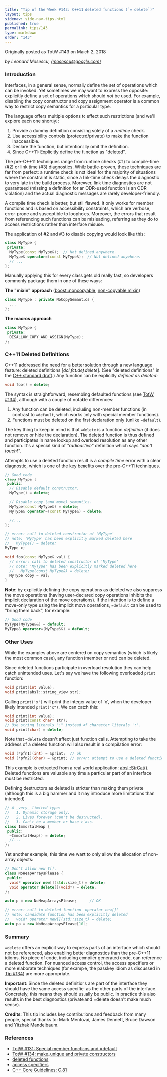 ```yaml
---
title: "Tip of the Week #143: C++11 deleted functions (`= delete`)"
layout: tips
sidenav: side-nav-tips.html
published: true
permalink: tips/143
type: markdown
order: "143"
---
```


Originally posted as TotW #143 on March 2, 2018

*by Leonard Mosescu, [(mosescu@google.com)](mailto:mosescu@google.com)*

### Introduction

Interfaces, in a general sense, normally define the set of operations which can
be invoked. Yet sometimes we may want to express the opposite: explicitly define
a set of operations which should *not* be used. For example, disabling the copy
constructor and copy assignment operator is a common way to restrict copy
semantics for a particular type.

The language offers multiple options to effect such restrictions (and we'll
explore each one shortly):

1.  Provide a dummy definition consisting solely of a _runtime_ check.
2.  Use accessibility controls (protected/private) to make the function
    inaccessible.
3.  Declare the function, but intentionally omit the definition.
4.  Since C++11: Explicitly define the function as "deleted".

The pre-C++11 techniques range from runtime checks (#1) to compile-time (#2) or
link time (#3) diagnostics. While battle-proven, these techniques are far from
perfect: a runtime check is not ideal for the majority of situations where
the constraint is static, since a link-time check delays the diagnostic to very
late in the build process. Moreover, link time diagnostics are not
guaranteed (missing a definition for an ODR-used function is an ODR violation)
and the actual diagnostic messages are rarely developer-friendly.

A compile time check is better, but still flawed. It only works for member
functions and is based on accessibility constraints, which are verbose,
error-prone and susceptible to loopholes. Moreover, the errors that result from
referencing such functions can be misleading, referring as they do to access
restrictions rather than interface misuse.

The application of #2 and #3 to disable copying would look like this:

```c++
class MyType {
 private:
  MyType(const MyType&);  // Not defined anywhere.
  MyType& operator=(const MyType&);  // Not defined anywhere.
  // ...
};
```

Manually applying this for every class gets old really fast, so developers
commonly package them in one of these ways:

**The "mixin" approach** ([boost::noncopyable][6], [non-copyable mixin][7])

```c++
class MyType : private NoCopySemantics {
  ...
};
```

**The macros approach**

```c++
class MyType {
 private:
  DISALLOW_COPY_AND_ASSIGN(MyType);
};
```

### C++11 Deleted Definitions

C++11 addressed the need for a better solution through a new language feature:
deleted definitions \[_dcl.fct.def.delete_\]. (See "deleted definitions" in the
[C++ standard draft][0].) Any function can be explicitly _defined as deleted:_

```c++
void foo() = delete;
```

The syntax is straightforward, resembling defaulted functions (see
[TotW #134][2]), although with a couple of notable differences:

1.  Any function can be deleted, including non-member functions (in contrast to
    `=default`, which works only with special member functions).
2.  Functions must be deleted on the first declaration only (unlike `=default`).

The key thing to keep in mind is that `=delete` is a function _definition_ (it
does not remove or hide the declaration). The deleted function is thus defined
and participates in name lookup and overload resolution as any other function.
It's a special kind of _"radioactive"_ definition which says _"don't touch!"_.

Attempts to use a deleted function result is a _compile time_ error with a clear
diagnostic, which is one of the key benefits over the pre-C++11 techniques.

```c++
// Good code
class MyType {
 public:
  // Disable default constructor.
  MyType() = delete;

  // Disable copy (and move) semantics.
  MyType(const MyType&) = delete;
  MyType& operator=(const MyType&) = delete;

  //...
};
```

```c++
// error: call to deleted constructor of 'MyType'
// note: 'MyType' has been explicitly marked deleted here
//   MyType() = delete;
MyType x;

void foo(const MyType& val) {
  // error: call to deleted constructor of 'MyType'
  // note: 'MyType' has been explicitly marked deleted here
  //   MyType(const MyType&) = delete;
  MyType copy = val;
}
```

**Note**: by explicitly defining the copy operations as deleted we also suppress
the move operations (having user-declared copy operations inhibits the implicit
declaration of the move operations). If the intention is to define a move-only
type using the implicit move operations, `=default` can be used to "bring
them back", for example:

```c++
// Good code
MyType(MyType&&) = default;
MyType& operator=(MyType&&) = default;
```

### Other Uses

While the examples above are centered on copy semantics (which is likely the
most common case), any function (member or not) can be deleted.

Since deleted functions participate in overload resolution they can help catch
unintended uses. Let's say we have the following overloaded `print` function:

```c++
void print(int value);
void print(absl::string_view str);
```

Calling `print('x')` will print the integer value of 'x', when the developer
likely intended `print("x")`. We can catch this:

```c++
void print(int value);
void print(const char* str);
// Use string literals ":" instead of character literals ':'.
void print(char) = delete;
```

Note that `=delete` doesn't affect just function calls. Attempting to take the
address of a deleted function will also result in a compilation error:

```c++
void (*pfn1)(int) = &print;  // ok
void (*pfn2)(char) = &print; // error: attempt to use a deleted function
```

This example is extracted from a real world application: [absl::StrCat()][8].
Deleted functions are valuable any time a particular part of an interface must
be restricted.

Defining destructors as deleted is stricter than making them private (although
this is a big hammer and it may introduce more limitations than intended)

```c++
// A _very_ limited type:
//   1. Dynamic storage only.
//   2. Lives forever (can't be destructed).
//   3. Can't be a member or base class.
class ImmortalHeap {
 public:
  ~ImmortalHeap() = delete;
  //...
};
```

Yet another example, this time we want to only allow the allocation of non-array
objects:

```c++
// Don't allow new T[].
class NoHeapArraysPlease {
 public:
  void* operator new[](std::size_t) = delete;
  void operator delete[](void*) = delete;
};

auto p = new NoHeapArraysPlease;      // OK

// error: call to deleted function 'operator new[]'
// note: candidate function has been explicitly deleted
//   void* operator new[](std::size_t) = delete;
auto pa = new NoHeapArraysPlease[10];
```

### Summary

`=delete` offers an explicit way to express parts of an interface which should
not be referenced, also enabling better diagnostics than the pre-C++11 idioms.
No piece of code, including compiler generated code, can reference a deleted
function. For nuanced access control, the access specifiers or more elaborate
techniques (for example, the passkey idiom as discussed in [Tip #134][2]) are
more appropriate.

**Important**: Since the deleted definitions are part of the interface they
should have the same access specifier as the other parts of the interface.
Concretely, this means they should usually be public. In practice this also
results in the best diagnostics (private and =delete doesn't make much sense).

**Credits**: This tip includes key contributions and feedback from many people,
special thanks to: Mark Mentovai, James Dennett, Bruce Dawson and Yitzhak
Mandelbaum.

### References

*   [TotW #131: Special member functions and =default][1]
*   [TotW #134: make_unique and private constructors][2]
*   [deleted functions][3]
*   [access specifiers][4]
*   [C++ Core Guidelines: C.81][5]

[0]: http://eel.is/c++draft/dcl.fct.def.delete
[1]: https://abseil.io/tips/131
[2]: https://abseil.io/tips/134
[3]: http://en.cppreference.com/w/cpp/language/function#Deleted_functions
[4]: http://en.cppreference.com/w/cpp/language/access
[5]: https://github.com/isocpp/CppCoreGuidelines/blob/master/CppCoreGuidelines.md#c81-use-delete-when-you-want-to-disable-default-behavior-without-wanting-an-alternative
[6]: http://www.boost.org/doc/libs/master/libs/core/doc/html/core/noncopyable.html
[7]: https://en.wikibooks.org/wiki/More_C%2B%2B_Idioms/Non-copyable_Mixin
[8]: https://github.com/abseil/abseil-cpp/blob/5337d2d0e312ce6bce0140b5f1da5548a0b3fed5/absl/strings/str_cat.h#L235